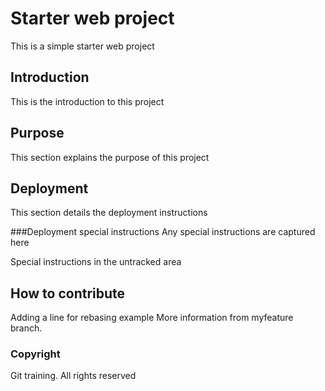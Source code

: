 # Starter web project
This is a simple starter web project
## Introduction
This is the introduction to this project
## Purpose
This section explains the purpose of this project
## Deployment
This section details the deployment instructions

###Deployment special instructions
 Any special instructions are captured here

Special instructions in the untracked area

## How to contribute
Adding a line for rebasing example
More information from myfeature branch.



### Copyright
Git training. All rights reserved
